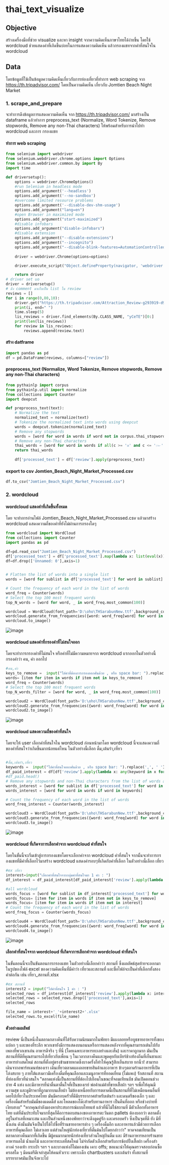 # thai_text_visualize
## Objective
สร้างเครื่องมือที่ช่วย visualize และหา insight จากความคิดเห็นภาษาไทยได้ง่ายขึ้น โดยใช้ wordcloud ช่วยแสดงคำที่เกิดขึ้นบ่อยในการแสดงความคิดเห็น แล้วกรองแชทจากคำที่สนใจใน wordcloud
## Data
โดยข้อมูลที่ใช้เป็นข้อมูลความคิดเห็นเกี่ยวกับการท่องเที่ยวที่ทำการ web scraping จาก https://th.tripadvisor.com/ โดยเป็นความคิดเห็น เกี่ยวกับ Jomtien Beach Night Market
### 1. scrape_and_prepare 
จะทำการดึงข้อมูลการแสดงความคิดเห็น จาก https://th.tripadvisor.com/ มาสร้างเป็น dataframe แล้วทำการ preprocess_text (Normalize, Word Tokenize, Remove stopwords,  Remove any non-Thai characters) ให้พร้อมสำหรับการนำไปทำ wordcloud และการ กรองแชท

#### ทำการ web scraping
```python
from selenium import webdriver
from selenium.webdriver.chrome.options import Options
from selenium.webdriver.common.by import By
import time

def driversetup():
    options = webdriver.ChromeOptions()
    #run Selenium in headless mode
    options.add_argument('--headless')
    options.add_argument('--no-sandbox')
    #overcome limited resource problems
    options.add_argument('--disable-dev-shm-usage')
    options.add_argument("lang=en")
    #open Browser in maximized mode
    options.add_argument("start-maximized")
    #disable infobars
    options.add_argument("disable-infobars")
    #disable extension
    options.add_argument("--disable-extensions")
    options.add_argument("--incognito")
    options.add_argument("--disable-blink-features=AutomationControlled")
    
    driver = webdriver.Chrome(options=options)

    driver.execute_script("Object.defineProperty(navigator, 'webdriver', {get: () => undefined});")

    return driver
# driver set uo
driver = driversetup()
# ดึง comment มาเก็บเป็น list ใน review
reviews = []
for i in range(0,80,10):
    driver.get("https://th.tripadvisor.com/Attraction_Review-g293919-d9650315-Reviews-or"+str(i)+"-Jomtien_Beach_Night_Market-Pattaya_Chonburi_Province.html")
    print(i, end=" ")
    time.sleep(5)
    lis_reviews = driver.find_elements(By.CLASS_NAME, "yCeTE")[0:]
    print(len(lis_reviews))
    for review in lis_reviews:
        reviews.append(review.text)
```

#### สร้าง datframe
```python
import pandas as pd
df = pd.DataFrame(reviews, columns=["review"])
```

#### preprocess_text (Normalize, Word Tokenize, Remove stopwords,  Remove any non-Thai characters)
```python
from pythainlp import corpus
from pythainlp.util import normalize
from collections import Counter
import deepcut

def preprocess_text(text):
    # Normalize the text
    normalized_text = normalize(text)
    # Tokenize the normalized text into words using deepcut
    words = deepcut.tokenize(normalized_text)
    # Remove any stopwords
    words = [word for word in words if word not in corpus.thai_stopwords()]
    # Remove any non-Thai characters
    thai_words = [word for word in words if all(c >= 'ก' and c <= '๛' for c in word)]
    return thai_words
    
    df['processed_text'] = df['review'].apply(preprocess_text)
```

#### export to csv Jomtien_Beach_Night_Market_Processed.csv
```python
df.to_csv("Jomtien_Beach_Night_Market_Processed.csv")
```
### 2. wordcloud
#### wordcloud แสดงคำที่เกิดขึ้นทั้งหมด
โดย จะทำการอ่านไฟล์ Jomtien_Beach_Night_Market_Processed.csv แล้วมาสร้าง wordcloud แสดงความถี่ของคำที่ยังไม่ผ่านการกรองใดๆ
```python
from wordcloud import WordCloud
from collections import Counter
import pandas as pd

df=pd.read_csv("Jomtien_Beach_Night_Market_Processed.csv")
df['processed_text'] = df['processed_text'].map(lambda x: list(eval(x)))
df=df.drop(['Unnamed: 0'],axis=1)
    

# Flatten the list of words into a single list
words = [word for sublist in df['processed_text'] for word in sublist]

# Count the frequency of each word in the list of words
word_freq = Counter(words)
# Select the top 100 most frequent words
top_N_words = [word for word, _ in word_freq.most_common(100)]

wordcloud = WordCloud(font_path='D:\oho\THSarabunNew.ttf',background_color="white",prefer_horizontal=True, max_words=100, contour_width=3, contour_color='steelblue', width=2400, height=1000)
wordcloud.generate_from_frequencies({word: word_freq[word] for word in top_N_words})
wordcloud.to_image()
```
![image](https://user-images.githubusercontent.com/97491541/235827404-9949ffab-45b6-4fa6-8542-2133d892d75b.png)
#### wordcloud แสดงคำที่กรองคำที่ไม่สนใจออก
โดยจะทำการกรองคำที่ไม่สนใจ หรือคำที่ไม่มีความหมายจาก wordcloud แรกออกในตัวอย่างนี้กรองคำว่า คน, ค่า ออกไป
```python
#คน,ค่า
keys_to_remove =  input("ใส่คำที่ต้องการกรองออกคั่นด้วย , หรือ space bar: ").replace(',', ' ').split()
words= [item for item in words if item not in keys_to_remove]
word_freq = Counter(words)
# Select the top 100 most frequent words
top_N_words_filter = [word for word, _ in word_freq.most_common(100)]

wordcloud2 = WordCloud(font_path='D:\oho\THSarabunNew.ttf',background_color="white",prefer_horizontal=True, max_words=100, contour_width=3, contour_color='steelblue', width=2400, height=1000)
wordcloud2.generate_from_frequencies({word: word_freq[word] for word in top_N_words_filter})
wordcloud2.to_image()
```
![image](https://user-images.githubusercontent.com/97491541/235827924-224470e3-289d-41e7-9131-1ae28ed30612.png)

#### wordcloud แสดงความถี่ของคำที่สนใจ
โดยจะให้ user เลือกคำที่สนใจใน wordcloud ก่อนหน้ามาโดย wordcloud นี้จะแสดงความถี่ของคำที่สนใจว่าเกิดขึ้นมากน้อยแค่ไหน ในตัวอย่างนี้เลือก ดื่ม,เต้นรำ,เที่ยว
```python

#ดื่ม,เต้นรำ,เที่ยว
keywords =  input("ใส่คำที่สนใจออกคั่นด้วย , หรือ space bar: ").replace(',', ' ').split()
df_paid_interest = df[df['review'].apply(lambda x: any(keyword in x for keyword in keywords))]
#df_paid.head()
# Remove any stopwords and non-Thai characters from the list of words and select only the words that are in the list of keywords
words_interest = [word for sublist in df['processed_text'] for word in sublist]
words_interest = [word for word in words if word in keywords]

# Count the frequency of each word in the list of words
word_freq_interest = Counter(words_interest)

wordcloud3 = WordCloud(font_path='D:\oho\THSarabunNew.ttf',background_color="white",prefer_horizontal=True, max_words=100, contour_width=3, contour_color='steelblue', width=2400, height=1000)
wordcloud3.generate_from_frequencies({word: word_freq[word] for word in word_freq_interest})
wordcloud3.to_image()
```
![image](https://user-images.githubusercontent.com/97491541/235828311-eb8d849f-9d4d-4168-a4a9-39aadb926da4.png)
#### wordcloud ที่เกิดจาการเลือกคำจาก wordcloud คำที่สนใจ
โดยในขั้นนี้จะเริ่มเข้าสู่การกรองแชทโดยจะเลือกคำจาก wordcloud คำที่สนใจ จากนั้นจะทำการกรองแชทที่มีคำที่เลือกไว้มาสร้าง wordcloud แสดงคำรอบๆที่เกิดกับคำที่เลือก ในตัวอย่างนี้เลือก เที่ยว

```python
#ex เที่ยว
interest=input("เลือกคำที่สนใจจากกลุ่มคำที่สนใจมา 1 คำ : ")
df_interest = df_paid_interest[df_paid_interest['review'].apply(lambda x: interest in x)]

#all wordcloud 
words_focus = [word for sublist in df_interest['processed_text'] for word in sublist]
words_focus= [item for item in words if item not in keys_to_remove]
words_focus= [item for item in words if item not in interest]
# Count the frequency of each word in the list of words
word_freq_focus = Counter(words_focus)

wordcloud4 = WordCloud(font_path='D:\oho\THSarabunNew.ttf',background_color="white",prefer_horizontal=True, max_words=100, contour_width=3, contour_color='steelblue', width=2400, height=1000)
wordcloud4.generate_from_frequencies({word: word_freq[word] for word in word_freq_focus})
wordcloud4.to_image()
```
![image](https://user-images.githubusercontent.com/97491541/235828946-147d80e0-21ac-4e50-821e-e65d10ad6caa.png)
#### เลือกคำที่สนใจจาก wordcloud ที่เกิดจาการเลือกคำจาก wordcloud คำที่สนใจ 
ในขั้นตอนนี้จะเป็นขันตอนการกรองแชท ในตัวอย่างนี้เลือกคำว่า สถานที่ ซึ่งผลลัพธ์สุดท้ายจะออกมาในรูปของไฟล์ excel ของความคิดเห็นที่มีคำว่า เที่ยวและสถานที่ และชื่อไฟล์จะเป็นคำที่เลือกทั้งสองคำต่อกัน เช่น เที่ยว_สถานที่.xlsx
```python
#ex สถานที่
interest2 = input("ใส่คำที่สนใจ 1 คำ : ")
selected_rows = df_interest[df_interest['review'].apply(lambda x: interest2 in x)]
selected_rows = selected_rows.drop(['processed_text'],axis=1)
selected_rows

file_name = interest+'_'+interest2+'.xlsx'
selected_rows.to_excel(file_name)
```
#### ตัวอย่างผลลัพธ์
review
นี่เป็นหนึ่งในตลาดกลางคืนที่ได้รับความนิยมมากในพัทยา มีแผงลอยหรือบูธขายอาหารทั้งของแปลก ๆ และของที่ระลึก พวกเขายังมีการแสดงบนถนนหรือการแสดงหลังจากที่คุณสามารถเต้นไปกับเพลงที่พวกเขาเล่น อาหารดีจริง ๆ ที่นี่ (โดยเฉพาะอาหารทะเลย่างและสั่น) และราคาถูกมาก มันเป็นสถานที่ที่ดีที่คุณสามารถไปเที่ยวกับเพื่อน ๆ ในเวลากลางคืนและพูดคุยกับเบียร์ช้างท้องถิ่นที่เย็นชาและอาหารย่างสดใหม่ สถานที่ตั้งอยู่ตรงข้ามชายหาดซึ่งบางครั้งก็ทำให้คุณรู้สึกเย็นสบาย ยกนิ้ว!
สามารถเดินจากอพาร์ทเมนท์ของเรา เดินเที่ยวตลาดแผงลอยขายสินค้าและอาหาร ข้างๆตลาดร้านอาหารที่เปิดโล่งสบาย ๆ ภายใต้แสงดาวมีเครื่องดื่มที่คุณเลือกและเมนูอาหารที่ยอดเยี่ยม (ไม่แพง) รักสถานที่
สถานที่ท่องเที่ยวที่น่าสนใจ
"ตลาดแห่งนี้เป็นสถานที่ที่ต้องไปเยือนในขณะที่จอมเทียนบีช มันเปิดตอนช่วงบ่าย 4 แห่ง และมีอาหารที่น่าตื่นตาตื่นใจที่เป็นของเรย์ พ่อค้าแม่ค้าที่ขายเสื้อผ้า ฯลฯ ฯเพื่อให้คุณมีความสุข และดูมีราคาที่ถูกมากบนเสื้อผ้า ไม่ต้องเหนื่อยกับการตลาดนี้เป็นสถานที่ที่ไม่เหมือนคนอื่นที่เคยไปเที่ยวในประเทศไทย มันมีครอบครัวที่ดีมีบรรยากาศสำหรับเต้นรำ และดนตรีของเล็ก ๆ และเครื่องดื่มสำหรับมัมมี่ของแดดดี้ส์ และโหลดของโต๊ะสำหรับทานอาหาร
เป็นคืนที่ออก หรือช่วงบ่ายที่เงียบสงบ"
"หากคุณกำลังมองหาประสบการณ์แบบไทยแท้ แล้วที่นี่ไม่ใช่สถานที่ มีตัวเลือกทั้งอาหารไทย แต่ที่ฉันประทับใจมากที่สุดก็คือการตอบสนองของอาหารตะวันตก pallets ต้องบอกว่า ตลาดตั้งอยู่ในทำเลที่เหมาะสม และเป็นส่วนหนึ่งของพัทยาว่าจะดึงดูดคู่รัก และครอบครัว ซึ่งเป็นจุดที่ดี
ยัง มีที่นั่งเล่น ดังนั้นมันจึงเป็นไปได้ไปซื้อที่ร้านขายอาหารต่าง ๆ เครื่องดื่มอีก และอาหารแล้วมีด้วยการเลือกอาหารที่คุณเลือก
ไม่เลวเลย แต่ส่วนใหญ่นักท่องเที่ยวที่ดั้นด้นไปโดยกล่าวว่า"
หาดจอมเทียนเป็นตลาดกลางคืนมากที่เกิดขึ้น มีผู้คนมากมายนักท่องเที่ยวส่วนใหญ่กินดื่ม และ มีร้านอาหารหลายร้านขายอาหารผลไม้ น้ำผลไม้ และอาหารทะเลที่สดใหม่ ไม่จำกัดตัวเลือกสำหรับการช้อปปิ้งเสื้อผ้า เครื่องสำอางค์ รองเท้า กระเป๋า ฯลฯ ฯ และบางแห่งก็ไม่มองเช่น เคาะ offs; ขอแนะนำให้คุณตรวจสอบก่อนซื้อครอสใด ๆ มีดนตรีดีเจล่าสุดให้คนหัวเราะ เพราะเด็ก chartbusters และเต้นรำ ทั้งสถานที่บรรยากาศมันเป็นจังหวะไป
